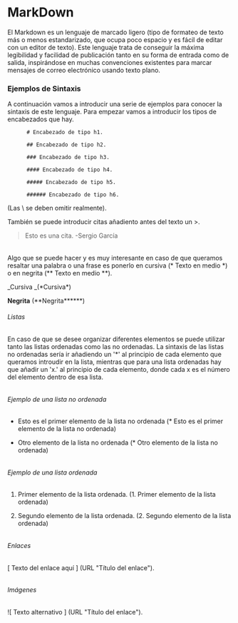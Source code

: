# MarkDown

El Markdown es un lenguaje de marcado ligero \(tipo de formateo de texto más o menos estandarizado, que ocupa poco espacio y es fácil de editar con un editor de texto\). Este lenguaje trata de conseguir la máxima legibilidad y facilidad de publicación tanto en su forma de entrada como de salida, inspirándose en muchas convenciones existentes para marcar mensajes de correo electrónico usando texto plano.

### Ejemplos de Sintaxis

A continuación vamos a introducir una serie de ejemplos para conocer la sintaxis de este lenguaje. Para empezar vamos a introducir los tipos de encabezados que hay.

```
      # Encabezado de tipo h1.

      ## Encabezado de tipo h2.

      ### Encabezado de tipo h3.

      #### Encabezado de tipo h4.

      ##### Encabezado de tipo h5.

      ###### Encabezado de tipo h6.
```

\(Las \ se deben omitir realmente\).

También se puede introducir citas añadiento antes del texto un &gt;.

> Esto es una cita. -Sergio García

###### 

Algo que se puede hacer y es muy interesante en caso de que queramos resaltar una palabra o una frase es ponerlo en cursiva \(\* Texto en medio \*\) o en negrita \(\*\* Texto en medio \*\*\).

_Cursiva  _\(\*Cursiva\*\)

**Negrita** \(\*\*Negrita**\*\***\)



###### Listas

En caso de que se desee organizar diferentes elementos se puede utilizar tanto las listas ordenadas como las no ordenadas. La sintaxis de las listas no ordenadas sería ir añadiendo un '\*' al principio de cada elemento que queramos introudir en la lista, mientras que para una lista ordenadas hay que añadir un 'x.' al principio de cada elemento, donde cada x es el número del elemento dentro de esa lista.

###### 

###### Ejemplo de una lista no ordenada

* Esto es el primer elemento de la lista no ordenada               \(\* Esto es el primer elemento de la lista no ordenada\)

* Otro elemento de la lista no ordenada                                    \(\* Otro elemento de la lista no ordenada\)

###### 

###### Ejemplo de una lista ordenada

1. Primer elemento de la lista ordenada.                                    \(1. Primer elemento de la lista ordenada\)

2. Segundo elemento de la lista ordenada.                                \(2. Segundo elemento de la lista ordenada\)

###### 

###### Enlaces

\[ Texto del enlace aquí \] \(URL "Título del enlace"\).

###### 

###### Imágenes

!\[ Texto alternativo \] \(URL "Título del enlace"\).

###### 



